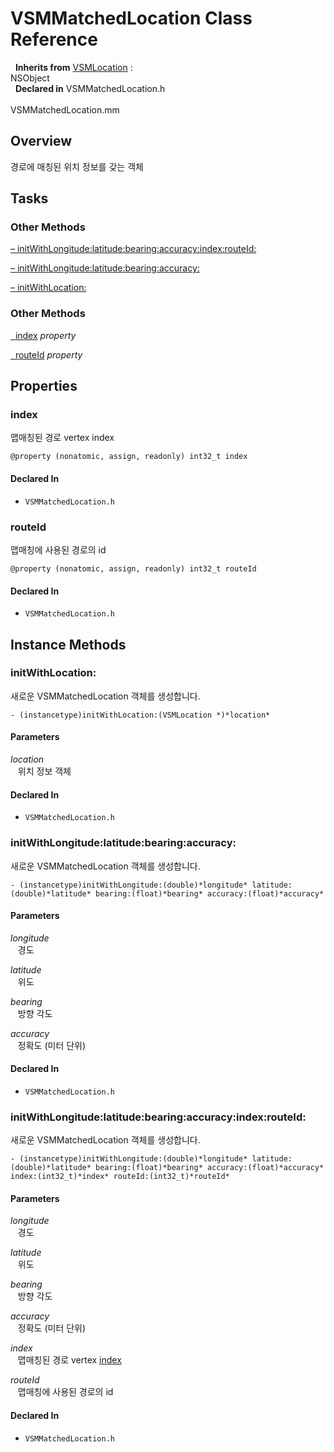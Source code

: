 # VSMMatchedLocation Class Reference

&nbsp;&nbsp;**Inherits from** <a href="../Classes/VSMLocation.html">VSMLocation</a> :   
NSObject  
&nbsp;&nbsp;**Declared in** VSMMatchedLocation.h<br />  
VSMMatchedLocation.mm  

## Overview

경로에 매칭된 위치 정보를 갖는 객체

## Tasks

### Other Methods

[&ndash;&nbsp;initWithLongitude:latitude:bearing:accuracy:index:routeId:](#//api/name/initWithLongitude:latitude:bearing:accuracy:index:routeId:)  

[&ndash;&nbsp;initWithLongitude:latitude:bearing:accuracy:](#//api/name/initWithLongitude:latitude:bearing:accuracy:)  

[&ndash;&nbsp;initWithLocation:](#//api/name/initWithLocation:)  

### Other Methods

[&nbsp;&nbsp;index](#//api/name/index) *property* 

[&nbsp;&nbsp;routeId](#//api/name/routeId) *property* 

## Properties

<a name="//api/name/index" title="index"></a>
### index

맵매칭된 경로 vertex index

`@property (nonatomic, assign, readonly) int32_t index`

#### Declared In
* `VSMMatchedLocation.h`

<a name="//api/name/routeId" title="routeId"></a>
### routeId

맵매칭에 사용된 경로의 id

`@property (nonatomic, assign, readonly) int32_t routeId`

#### Declared In
* `VSMMatchedLocation.h`

<a title="Instance Methods" name="instance_methods"></a>
## Instance Methods

<a name="//api/name/initWithLocation:" title="initWithLocation:"></a>
### initWithLocation:

새로운 VSMMatchedLocation 객체를 생성합니다.

`- (instancetype)initWithLocation:(VSMLocation *)*location*`

#### Parameters

*location*  
&nbsp;&nbsp;&nbsp;위치 정보 객체  

#### Declared In
* `VSMMatchedLocation.h`

<a name="//api/name/initWithLongitude:latitude:bearing:accuracy:" title="initWithLongitude:latitude:bearing:accuracy:"></a>
### initWithLongitude:latitude:bearing:accuracy:

새로운 VSMMatchedLocation 객체를 생성합니다.

`- (instancetype)initWithLongitude:(double)*longitude* latitude:(double)*latitude* bearing:(float)*bearing* accuracy:(float)*accuracy*`

#### Parameters

*longitude*  
&nbsp;&nbsp;&nbsp;경도  

*latitude*  
&nbsp;&nbsp;&nbsp;위도  

*bearing*  
&nbsp;&nbsp;&nbsp;방향 각도  

*accuracy*  
&nbsp;&nbsp;&nbsp;정확도 (미터 단위)  

#### Declared In
* `VSMMatchedLocation.h`

<a name="//api/name/initWithLongitude:latitude:bearing:accuracy:index:routeId:" title="initWithLongitude:latitude:bearing:accuracy:index:routeId:"></a>
### initWithLongitude:latitude:bearing:accuracy:index:routeId:

새로운 VSMMatchedLocation 객체를 생성합니다.

`- (instancetype)initWithLongitude:(double)*longitude* latitude:(double)*latitude* bearing:(float)*bearing* accuracy:(float)*accuracy* index:(int32_t)*index* routeId:(int32_t)*routeId*`

#### Parameters

*longitude*  
&nbsp;&nbsp;&nbsp;경도  

*latitude*  
&nbsp;&nbsp;&nbsp;위도  

*bearing*  
&nbsp;&nbsp;&nbsp;방향 각도  

*accuracy*  
&nbsp;&nbsp;&nbsp;정확도 (미터 단위)  

*index*  
&nbsp;&nbsp;&nbsp;맵매칭된 경로 vertex <a href="#//api/name/index">index</a>  

*routeId*  
&nbsp;&nbsp;&nbsp;맵매칭에 사용된 경로의 id  

#### Declared In
* `VSMMatchedLocation.h`

